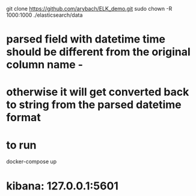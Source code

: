 git clone https://github.com/arybach/ELK_demo.git
sudo chown -R 1000:1000 ./elasticsearch/data 

# parsed field with datetime time should be different from the original column name - 
# otherwise it will get converted back to string from the parsed datetime format

# to run 
docker-compose up

# kibana: 127.0.0.1:5601

